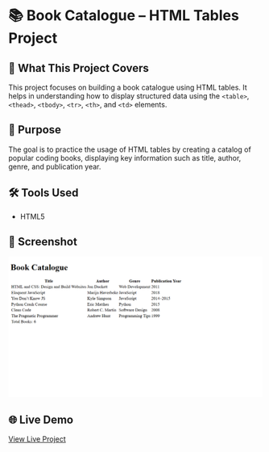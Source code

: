 # 📚 Book Catalogue – HTML Tables Project

## 🧾 What This Project Covers
This project focuses on building a book catalogue using HTML tables. It helps in understanding how to display structured data using the `<table>`, `<thead>`, `<tbody>`, `<tr>`, `<th>`, and `<td>` elements.

## 🎯 Purpose
The goal is to practice the usage of HTML tables by creating a catalog of popular coding books, displaying key information such as title, author, genre, and publication year.

## 🛠 Tools Used
- HTML5

## 📸 Screenshot
![Book Catalogue Screenshot](screenshot.png)

## 🌐 Live Demo
[View Live Project](https://codewithsam025.github.io/book-catalogue-page/)
